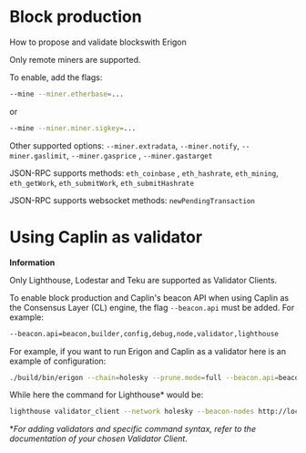 # Block production

How to propose and validate blockswith Erigon

Only remote miners are supported.

To enable, add the flags:

```bash
--mine --miner.etherbase=...
```
or

```bash
--mine --miner.miner.sigkey=...
```

Other supported options: `--miner.extradata`, `--miner.notify`, `--miner.gaslimit`, `--miner.gasprice` , `--miner.gastarget`

JSON-RPC supports methods: `eth_coinbase` , `eth_hashrate`, `eth_mining`, `eth_getWork`, `eth_submitWork`, `eth_submitHashrate`

JSON-RPC supports websocket methods: `newPendingTransaction`

# Using Caplin as validator

<div class="warning">

**Information**

Only Lighthouse, Lodestar and Teku are supported as Validator Clients.

</div>

To enable block production and Caplin's beacon API when using Caplin as the Consensus Layer (CL) engine, the flag `--beacon.api` must be added. For example:

```bash
--beacon.api=beacon,builder,config,debug,node,validator,lighthouse
```
For example, if you want to run Erigon and Caplin as a validator here is an example of configuration:

```bash
./build/bin/erigon --chain=holesky --prune.mode=full --beacon.api=beacon,builder,config,debug,node,validator,lighthouse
```

While here the command for Lighthouse* would be:

```bash
lighthouse validator_client --network holesky --beacon-nodes http://localhost:5555
```

**For adding validators and specific command syntax, refer to the documentation of your chosen Validator Client.*